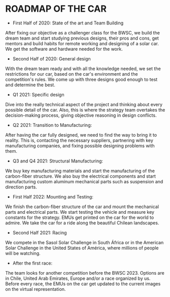 # ROADMAP OF THE CAR
* First Half of 2020: State of the art and Team Building

After fixing our objective as a challenger class for the BWSC, we build the dream team and start studying previous designs, their pros and cons, get mentors and build habits for remote working and designing of a solar car. We get the software and hardware needed for the work.

* Second Half of 2020: General design

With the dream team ready and with all the knowledge needed, we set the restrictions for our car, based on the car's environment and the competition's rules. We come up with three designs good enough to test and determine the best.

* Q1 2021: Specific design

Dive into the really technical aspect of the project and thinking about every possible detail of the car. Also, this is where the strategy team overtakes the decision-making process, giving objective reasoning in design conflicts.

* Q2 2021: Transition to Manufacturing:

After having the car fully designed, we need to find the way to bring it to reality. This is, contacting the necessary suppliers, partnering with key manufacturing companies, and fixing possible designing problems with them.

* Q3 and Q4 2021: Structural Manufacturing:

We buy key manufacturing materials and start the manufacturing of the carbon-fiber structure. We also buy the electrical components and start manufacturing custom aluminum mechanical parts such as suspension and direction parts.

* First Half 2022: Mounting and Testing:

We finish the carbon-fiber structure of the car and mount the mechanical parts and electrical parts. We start testing the vehicle and measure key constants for the strategy. EMUs get printed on the car for the world to admire. We take the car for a ride along the beautiful Chilean landscapes.

* Second Half 2021: Racing

We compete in the Sasol Solar Challenge in South África or in the American Solar Challenge in the United States of América, where millions of people will be watching.

* After the first race:

The team looks for another competition before the BWSC 2023. Options are in Chile, United Arab Emirates, Europe and/or a race organized by us. Before every race, the EMUs on the car get updated to the current images on the virtual representation.
